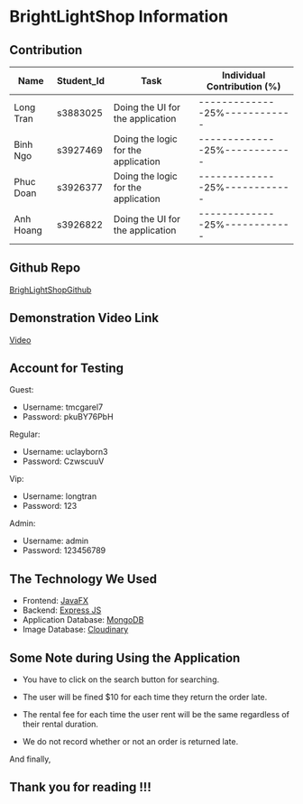 # BrightLightShop Information

## Contribution

| Name          |   Student_Id   |             Task                     | Individual Contribution (%) |
| ------------- | -------------- | ------------------------------------ | --------------------------- |
| Long Tran     |    s3883025    | Doing the UI for the application     |--------------25%------------|
| Binh Ngo      |    s3927469    | Doing the logic for the application  |--------------25%------------|
| Phuc Doan     |    s3926377    | Doing the logic for the application  |--------------25%------------|
| Anh Hoang     |    s3926822    | Doing the UI for the application     |--------------25%------------|

## Github Repo

[BrighLightShopGithub](https://github.com/quocbinhngo/bright-light-shop-client "Github")

## Demonstration Video Link

[Video](https://www.youtube.com/watch?v=DcrYEJJKtyQ "Youtube Video")

## Account for Testing 

Guest:
- Username: tmcgarel7
- Password: pkuBY76PbH

Regular:
- Username: uclayborn3
- Password: CzwscuuV

Vip:
- Username: longtran
- Password: 123

Admin:
- Username: admin
- Password: 123456789

## The Technology We Used 

- Frontend: [JavaFX](https://openjfx.io/)
- Backend: [Express JS](https://expressjs.com/)
- Application Database: [MongoDB](https://www.mongodb.com/)
- Image Database: [Cloudinary](https://cloudinary.com/)
 
## Some Note during Using the Application

- You have to click on the search button for searching. 

- The user will be fined $10 for each time they return the order late. 

- The rental fee for each time the user rent will be the same regardless of their rental duration. 

- We do not record whether or not an order is returned late.


And finally,
## Thank you for reading !!!